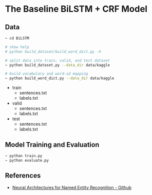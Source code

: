 
# The Baseline BiLSTM + CRF Model

## Data

```bash
~ cd BiLSTM

# show help
# python build_dataset/build_word_dict.py -h

# split data into train, valid, and test dataset
~ python build_dataset.py --data_dir data/kaggle

# build vocabulary and word-id mapping
~ python build_word_dict.py --data_dir data/kaggle
```

- train
  - sentences.txt
  - labels.txt
- valid
  - sentences.txt
  - labels.txt
- test
  - sentences.txt
  - labels.txt



## Model Training and Evaluation

```bash
~ python train.py 
~ python evaluate.py
```


## References

- [Neural Architectures for Named Entity Recognition - Github](https://github.com/glample/tagger)

